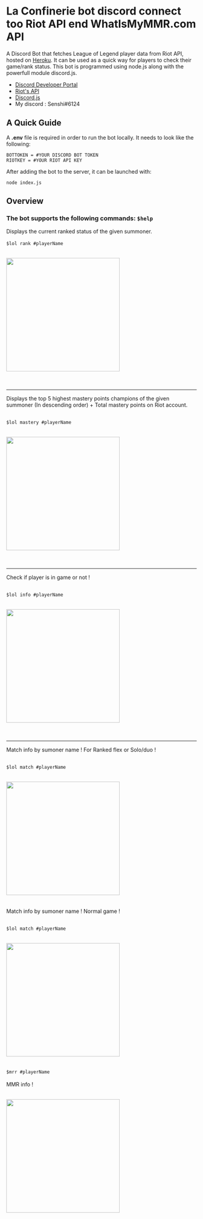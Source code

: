 # La Confinerie bot discord connect too Riot API end WhatIsMyMMR.com API
 
A Discord Bot that fetches League of Legend player data from Riot API, hosted on [Heroku](https://dashboard.heroku.com/apps). It can be used as a quick way for players to check their game/rank status. This bot is programmed using node.js along with the powerfull module discord.js. <br/>
 - [Discord Developer Portal](https://discord.com/developers/docs/intro) <br/>
 - [Riot's API](https://developer.riotgames.com) <br/>
 - [Discord.js](https://discord.js.org/#/) <br/>
 - My discord : Senshi#6124

## A Quick Guide
A **.env** file is required in order to run the bot locally. It needs to look like the following:
```
BOTTOKEN = #YOUR DISCORD BOT TOKEN
RIOTKEY = #YOUR RIOT API KEY
```
After adding the bot to the server, it can be launched with:
```
node index.js
```

## Overview
### The bot supports the following commands: ```$help```<br/>

Displays the current ranked status of the given summoner. <br/><br/>
``` $lol rank #playerName ``` <br/><br/>

<img src="https://raw.githubusercontent.com/LorenzoDv/LaConf-Discord_bot/master/img/demo/lolrankinfo.PNG" width = "300"> <br/><br/><br/>

<hr>
Displays the top 5 highest mastery points champions of the given summoner (In descending order) + Total mastery points on Riot account. <br/><br/>

``` $lol mastery #playerName ``` <br/><br/>

<img src="https://raw.githubusercontent.com/LorenzoDv/LaConf-Discord_bot/master/img/demo/masteryinfo1.PNG" width = "300"> <br/><br/><br/>

<hr>
Check if player is in game or not !<br/><br/>

``` $lol info #playerName ``` <br/><br/>

<img src="https://raw.githubusercontent.com/LorenzoDv/LaConf-Discord_bot/master/img/demo/infoplayer.PNG" width = "300"> <br/><br/><br/>

<hr>
Match info by sumoner name ! For Ranked flex or Solo/duo !<br/><br/>

``` $lol match #playerName ``` <br/><br/>

<img src="https://raw.githubusercontent.com/LorenzoDv/LaConf-DiscordBot-for-leagues-of-legend/master/img/demo/embedlol.PNG" width = "300"> <br/><br/><br/>
Match info by sumoner name ! Normal game !<br/><br/>

``` $lol match #playerName ``` <br/><br/>

<img src="https://raw.githubusercontent.com/LorenzoDv/LaConf-DiscordBot-for-leagues-of-legend/master/img/demo/normal%20game.PNG" width = "300"> <br/><br/><br/>
``` $mrr #playerName ``` <br/><br/>
MMR info  !<br/><br/>

<img src="https://raw.githubusercontent.com/LorenzoDv/LaConf-DiscordBot-for-leagues-of-legend/master/img/demo/mrr.PNG" width = "300"> <br/><br/><br/>



